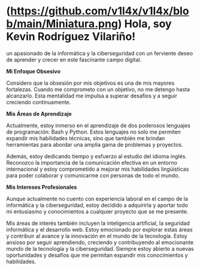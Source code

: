 # (https://github.com/v1l4x/v1l4x/blob/main/Miniatura.png) Hola, soy Kevin Rodríguez Vilariño!

un apasionado de la informática y la ciberseguridad con un ferviente deseo de aprender y crecer en este fascinante campo digital.

**Mi Enfoque Obsesivo**

Considero que la obsesión por mis objetivos es una de mis mayores fortalezas. Cuando me comprometo con un objetivo, no me detengo hasta alcanzarlo. Esta mentalidad me impulsa a superar desafíos y a seguir creciendo continuamente.

**Mis Áreas de Aprendizaje**

Actualmente, estoy inmerso en el aprendizaje de dos poderosos lenguajes de programación: Bash y Python. Estos lenguajes no solo me permiten expandir mis habilidades técnicas, sino que también me brindan herramientas para abordar una amplia gama de problemas y proyectos.

Además, estoy dedicando tiempo y esfuerzo al estudio del idioma inglés. Reconozco la importancia de la comunicación efectiva en un entorno internacional y estoy comprometido a mejorar mis habilidades lingüísticas para poder colaborar y comunicarme con personas de todo el mundo.

**Mis Intereses Profesionales**

Aunque actualmente no cuento con experiencia laboral en el campo de la informática y la ciberseguridad, estoy decidido a adquirirla y aportar todo mi entusiasmo y conocimientos a cualquier proyecto que se me presente.

Mis áreas de interés también incluyen la inteligencia artificial, la seguridad informática y el desarrollo web. Estoy emocionado por explorar estas áreas y contribuir al avance y la innovación en el mundo de la tecnología.
Estoy ansioso por seguir aprendiendo, creciendo y contribuyendo al emocionante mundo de la tecnología y la ciberseguridad. Siempre estoy abierto a nuevas oportunidades y desafíos que me permitan expandir mis conocimientos y habilidades.

